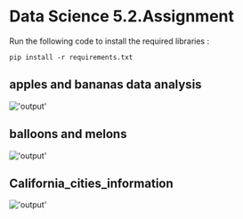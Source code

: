 # Data Science 5.2.Assignment
Run the following code to install the required libraries :
```
pip install -r requirements.txt
```
## apples  and bananas  data analysis
!['output']()
## balloons and melons
!['output']()
## California_cities_information
!['output']()